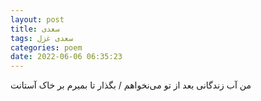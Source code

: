 ```yaml
---
layout: post
title: سعدی
tags: سعدی غزل
categories: poem
date: 2022-06-06 06:35:23
---
```


من آب زندگانی بعد از تو می‌نخواهم / بگذار تا بمیرم بر خاک آستانت
